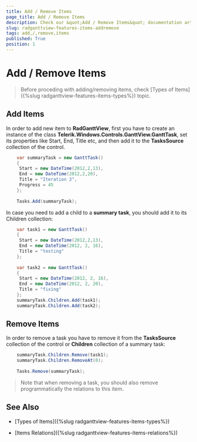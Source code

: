 ```yaml
---
title: Add / Remove Items
page_title: Add / Remove Items
description: Check our &quot;Add / Remove Items&quot; documentation article for the RadGanttView {{ site.framework_name }} control.
slug: radganttview-features-items-addremove
tags: add,/,remove,items
published: True
position: 1
---
```


# Add / Remove Items

>Before proceding with adding/removing items, check [Types of Items]({%slug radganttview-features-items-types%}) topic.

## Add Items

In order to add new item to __RadGanttView__, first you have to create an instance of the class __Telerik.Windows.Controls.GanttView.GanttTask__, set its properties like Start, End, Title etc, and then add it to the __TasksSource__ collection of the control. 



```C#
	var summaryTask = new GanttTask()
	{
	 Start = new DateTime(2012,2,13),
	 End = new DateTime(2012,2,20),
	 Title = "Iteration 3",
	 Progress = 45
	};
	
	Tasks.Add(summaryTask);
```

In case you need to add a child to a __summary task__, you should add it to its Children collection:



```C#
	var task1 = new GanttTask()
	{
	 Start = new DateTime(2012,2,13),
	 End = new DateTime(2012, 2, 16),
	 Title = "testing"
	};
	
	var task2 = new GanttTask()
	{
	 Start = new DateTime(2012, 2, 16),
	 End = new DateTime(2012, 2, 20),
	 Title = "fixing"
	};
	summaryTask.Children.Add(task1);
	summaryTask.Children.Add(task2);
```

## Remove Items

In order to remove a task you have to remove it from the __TasksSource__ collection of the control or __Children__ collection of a summary task:



```C#
	summaryTask.Children.Remove(task1);
	summaryTask.Children.RemoveAt(0);
	
	Tasks.Remove(summaryTask);
```

>Note that when removing a task, you should also remove programmatically the relations to this item.

## See Also

 * [Types of Items]({%slug radganttview-features-items-types%})

 * [Items Relations]({%slug radganttview-features-items-relations%})
